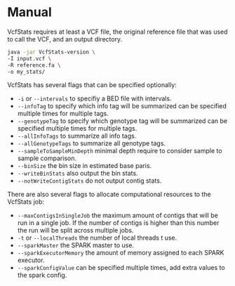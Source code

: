 # Manual

VcfStats requires at least a VCF file, the original reference file that was used to call the VCF, and an output directory.

```bash
java -jar VcfStats-version \
-I input.vcf \
-R reference.fa \
-o my_stats/
```

VcfStats has several flags that can be specified optionally:
* `-i` or `--intervals` to specifiy a BED file with intervals.
* `--infoTag` to specify which info tag will be summarized can be specified multiple times for multiple tags.
* `--genotypeTag` to specify which genotype tag will be summarized can be specified multiple times for multiple tags.
* `--allInfoTags` to summarize all info tags.
* `--allGenotypeTags` to summarize all genotype tags.
* `--sampleToSampleMinDepth` minimal depth require to consider sample to sample comparison.
* `--binSize` the bin size in estimated base paris.
* `--writeBinStats` also output the bin stats.
* `--notWriteContigStats` do not output contig stats.

There are also several flags to allocate computational resources to the VcfStats job:
* `--maxContigsInSingleJob` the maximum amount of contigs that will be run in a single job. If the number of contigs is higher than this number the run will be split across multiple jobs.
* `-t` or `--localThreads` the number of local threads t use.
* `--sparkMaster` the SPARK master to use.
* `--sparkExecutorMemory` the amount of memory assigned to each SPARK executor.
* `--sparkConfigValue` can be specified multiple times, add extra values to the spark config.